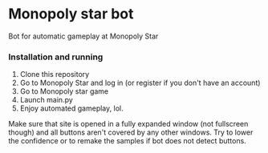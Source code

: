 # Monopoly star bot
Bot for automatic gameplay at Monopoly Star

### Installation and running
1. Clone this repository
2. Go to Monopoly Star and log in (or register if you don't have an account)
3. Go to Monopoly star game
4. Launch main.py
5. Enjoy automated gameplay, lol.

Make sure that site is opened in a fully expanded window (not fullscreen though) and all buttons aren't covered by any other windows.
Try to lower the confidence or to remake the samples if bot does not detect buttons.
